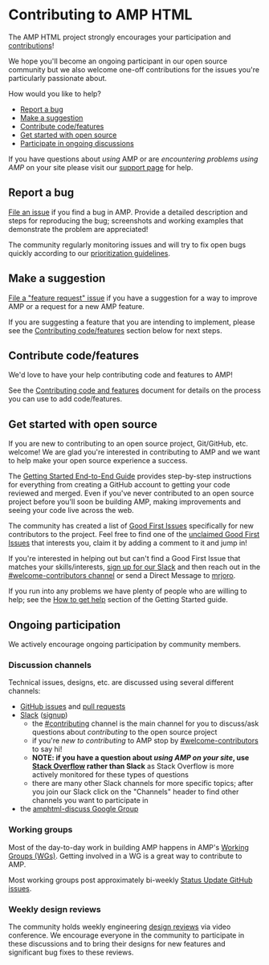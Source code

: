 # Contributing to AMP HTML

The AMP HTML project strongly encourages your participation and
[contributions](https://www.ampproject.org/contribute/)!

We hope you'll become an ongoing participant in our open source community but we
also welcome one-off contributions for the issues you're particularly passionate
about.

How would you like to help?

- [Report a bug](#report-a-bug)
- [Make a suggestion](#make-a-suggestion)
- [Contribute code/features](#contribute-codefeatures)
- [Get started with open source](#get-started-with-open-source)
- [Participate in ongoing discussions](#ongoing-participation)

If you have questions about _using_ AMP or are _encountering problems using AMP_
on your site please visit our [support page](SUPPORT.md) for help.

## Report a bug

[File an issue](https://github.com/ampproject/amphtml/issues/new?assignees=&labels=Type%3A+Bug&template=bug-report.md&title=)
if you find a bug in AMP. Provide a detailed description and steps for
reproducing the bug; screenshots and working examples that demonstrate the
problem are appreciated!

The community regularly monitoring issues and will try to fix open bugs quickly
according to our
[prioritization guidelines](./contributing/issue-priorities.md).

## Make a suggestion

[File a "feature request" issue](https://github.com/ampproject/amphtml/issues/new?assignees=&labels=Type%3A+Feature+Request&template=feature_request.md&title=)
if you have a suggestion for a way to improve AMP or a request for a new AMP
feature.

If you are suggesting a feature that you are intending to implement, please see
the [Contributing code/features](#contribute-code-features) section below for
next steps.

## Contribute code/features

We'd love to have your help contributing code and features to AMP!

See the [Contributing code and features](contributing/contributing-code.md)
document for details on the process you can use to add code/features.

## Get started with open source

If you are new to contributing to an open source project, Git/GitHub, etc.
welcome! We are glad you're interested in contributing to AMP and we want to
help make your open source experience a success.

The [Getting Started End-to-End Guide](./contributing/getting-started-e2e.md)
provides step-by-step instructions for everything from creating a GitHub account
to getting your code reviewed and merged. Even if you've never contributed to an
open source project before you'll soon be building AMP, making improvements and
seeing your code live across the web.

The community has created a list of
[Good First Issues](https://github.com/ampproject/amphtml/labels/good%20first%20issue)
specifically for new contributors to the project. Feel free to find one of the
[unclaimed Good First Issues](https://github.com/ampproject/amphtml/issues?utf8=%E2%9C%93&q=is%3Aopen%20label%3A%22good%20first%20issue%22%20-label%3A%22GFI%20Claimed!%22)
that interests you, claim it by adding a comment to it and jump in!

If you're interested in helping out but can't find a Good First Issue that
matches your skills/interests,
[sign up for our Slack](https://bit.ly/amp-slack-signup) and then reach out in
the
[#welcome-contributors channel](https://amphtml.slack.com/messages/welcome-contributors/)
or send a Direct Message to [mrjoro](https://amphtml.slack.com/team/mrjoro/).

If you run into any problems we have plenty of people who are willing to help;
see the [How to get help](./contributing/getting-started-e2e.md#how-to-get-help)
section of the Getting Started guide.

## Ongoing participation

We actively encourage ongoing participation by community members.

### Discussion channels

Technical issues, designs, etc. are discussed using several different channels:

- [GitHub issues](https://github.com/ampproject/amphtml/issues) and
  [pull requests](https://github.com/ampproject/amphtml/pulls)
- [Slack](https://amphtml.slack.com) ([signup](https://bit.ly/amp-slack-signup))
  - the [#contributing](https://amphtml.slack.com/messages/C9HRJ1GPN/details/)
    channel is the main channel for you to discuss/ask questions about
    _contributing_ to the open source project
  - if you're _new to contributing_ to AMP stop by
    [#welcome-contributors](https://amphtml.slack.com/messages/C432AFMFE/details/)
    to say hi!
  - **NOTE: if you have a question about _using AMP on your site_, use
    [Stack Overflow](https://stackoverflow.com/questions/tagged/amp-html) rather
    than Slack** as Stack Overflow is more actively monitored for these types of
    questions
  - there are many other Slack channels for more specific topics; after you join
    our Slack click on the "Channels" header to find other channels you want to
    participate in
- the
  [amphtml-discuss Google Group](https://groups.google.com/forum/#!forum/amphtml-discuss)

### Working groups

Most of the day-to-day work in building AMP happens in AMP's
[Working Groups (WGs)](https://github.com/ampproject/meta/tree/master/working-groups).
Getting involved in a WG is a great way to contribute to AMP.

Most working groups post approximately bi-weekly
[Status Update GitHub issues](https://github.com/search?q=org%3Aampproject+label%3A%22Type%3A+Status+Update%22&type=Issues).

### Weekly design reviews

The community holds weekly engineering
[design reviews](./contributing/design-reviews.md) via video conference. We
encourage everyone in the community to participate in these discussions and to
bring their designs for new features and significant bug fixes to these reviews.
